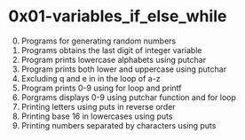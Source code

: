 # 0x01-variables_if_else_while
0. Programs for generating random numbers
1. Programs obtains the last digit of integer variable
2. Program prints lowercase alphabets using putchar
3. Program prints both lower and uppercase using putchar
4. Excluding q and e in in the loop of a-z
5. Program prints 0-9 using for loop and printf
6. Porgrams displays 0-9 using putchar function and for loop
7. Printing letters using puts in reverse order
8. Printing base 16 in lowercases using puts
9. Printing numbers separated by characters using puts

